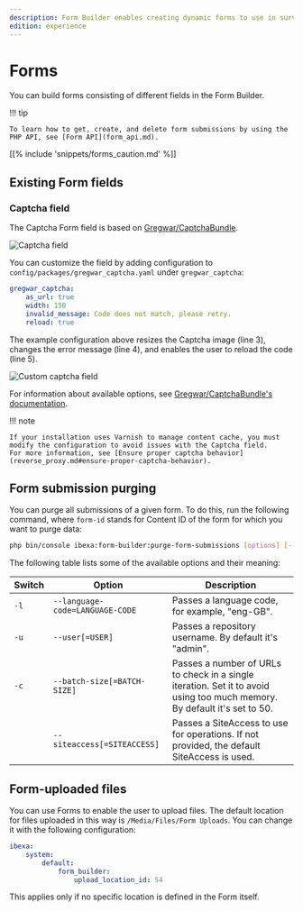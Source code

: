 ```yaml
---
description: Form Builder enables creating dynamic forms to use in surveys, questionnaires, sign-up forms and others.
edition: experience
---
```


# Forms

You can build forms consisting of different fields in the Form Builder.

!!! tip

    To learn how to get, create, and delete form submissions by using the PHP API, see [Form API](form_api.md).

[[% include 'snippets/forms_caution.md' %]]

## Existing Form fields

### Captcha field

The Captcha Form field is based on [Gregwar/CaptchaBundle](https://github.com/Gregwar/CaptchaBundle).

![Captcha field](extending_form_builder_captcha_default.png)

You can customize the field by adding configuration to `config/packages/gregwar_captcha.yaml` under `gregwar_captcha`:

``` yaml
gregwar_captcha:
    as_url: true
    width: 150
    invalid_message: Code does not match, please retry.
    reload: true
```

The example configuration above resizes the Captcha image (line 3), changes the error message (line 4), and enables the user to reload the code (line 5).

![Custom captcha field](extending_form_builder_captcha_result.png)

For information about available options, see [Gregwar/CaptchaBundle's documentation](https://github.com/Gregwar/CaptchaBundle#options).

!!! note

    If your installation uses Varnish to manage content cache, you must modify the configuration to avoid issues with the Captcha field.
    For more information, see [Ensure proper captcha behavior](reverse_proxy.md#ensure-proper-captcha-behavior).

## Form submission purging

You can purge all submissions of a given form. 
To do this, run the following command, where `form-id` stands for Content ID of the form for which you want to purge data:

```bash
php bin/console ibexa:form-builder:purge-form-submissions [options] [--] <form-id>
```

The following table lists some of the available options and their meaning:

| Switch | Option | Description |
|--------------|------------|------------|
| `-l` | `--language-code=LANGUAGE-CODE` | Passes a language code, for example, "eng-GB". |
| `-u` | `--user[=USER]` | Passes a repository username. By default it's "admin". |
| `-c` | `--batch-size[=BATCH-SIZE]` | Passes a number of URLs to check in a single iteration. Set it to avoid using too much memory. By default it's set to 50. |
| | `--siteaccess[=SITEACCESS]` | Passes a SiteAccess to use for operations. If not provided, the default SiteAccess is used. |

## Form-uploaded files

You can use Forms to enable the user to upload files.
The default location for files uploaded in this way is `/Media/Files/Form Uploads`.
You can change it with the following configuration:

``` yaml
ibexa:
    system:
        default:
            form_builder:
                upload_location_id: 54
```

This applies only if no specific location is defined in the Form itself.
